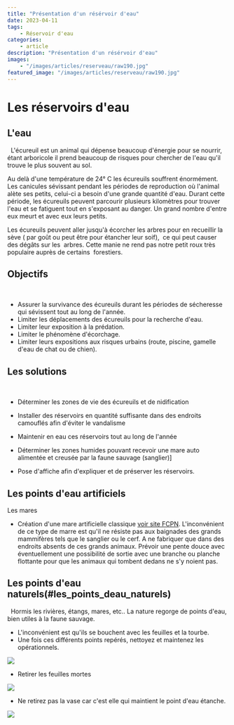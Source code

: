 ```yaml
---
title: "Présentation d'un résérvoir d'eau"
date: 2023-04-11
tags: 
    - Réservoir d'eau
categories:
    - article
description: "Présentation d'un résérvoir d'eau"
images:
    - "/images/articles/reserveau/raw190.jpg"
featured_image: "/images/articles/reserveau/raw190.jpg"
---
```

# Les réservoirs d'eau

 ## L'eau 
   
L'écureuil est un animal qui dépense beaucoup d'énergie pour se nourrir, étant arboricole il prend beaucoup de risques pour chercher de l'eau qu'il trouve le plus souvent au sol. 
 
 Au delà d'une température de 24° C les écureuils souffrent énormément. Les canicules sévissant pendant les périodes de reproduction où l'animal alète ses petits, celui-ci a besoin d'une grande quantité d'eau.
 Durant cette période, les écureuils peuvent parcourir plusieurs kilomètres pour trouver l'eau et se fatiguent tout en s'exposant au danger.
 Un grand nombre d'entre eux meurt et avec eux leurs petits.
 
 Les écureuils peuvent aller jusqu'à écorcher les arbres pour en recueillir la sève ( par goût ou peut être pour étancher leur soif),  ce qui peut causer  des dégâts sur les  arbres. Cette manie ne rend pas notre petit roux très populaire auprès de certains  forestiers. 
 

 ## Objectifs 
   
 - Assurer la survivance des écureuils durant les périodes de sécheresse qui sévissent tout au long de l'année.
 - Limiter les déplacements des écureuils pour la recherche d'eau.
 - Limiter leur exposition à la prédation. 
 - Limiter le phénomène d'écorchage.   
 - Limiter leurs expositions aux risques urbains (route, piscine, gamelle d'eau de chat ou de chien).
   

## Les solutions 
   
 - Déterminer les zones de vie des écureuils et de nidification
 
 - Installer des réservoirs en quantité suffisante dans des endroits camouflés afin d'éviter le vandalisme
 
 - Maintenir en eau ces réservoirs tout au long de l'année
 
 - Déterminer les zones humides pouvant recevoir une mare auto alimentée et creusée par la faune sauvage (sanglier)] 
 
 - Pose d'affiche afin d'expliquer et de préserver les réservoirs.

## Les points d'eau artificiels
 
 
Les mares 
 
 - Création d'une mare artificielle classique [voir site FCPN](http://www.fcpn.org/activites_nature/creer_mare). L'inconvénient de ce type de marre est qu'il ne résiste pas aux baignades des grands mammifères tels que le sanglier ou le cerf. A ne fabriquer que dans des endroits absents de ces grands animaux. Prévoir une pente douce avec éventuellement une possibilité de sortie avec une branche ou planche flottante pour que les animaux qui tombent dedans ne s'y noient pas.
 

## Les points d'eau naturels(#les_points_deau_naturels) 
   
 Hormis les rivières, étangs, mares, etc.. La nature regorge de points d'eau, bien utiles à la faune sauvage. 

 - L'inconvénient est qu'ils se bouchent avec les feuilles et la tourbe.
 - Une fois ces différents points repérés, nettoyez et maintenez les opérationnels.
 
 ![](/images/articles/reserveau/DSC09690.jpg) 
 
 - Retirer les feuilles mortes 
 
 ![](/images/articles/reserveau/DSC09694.jpg) 
 
 - Ne retirez pas la vase car c'est elle qui maintient le point d'eau étanche.
 
 ![](/images/articles/reserveau/DSC09696.jpg) 

